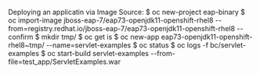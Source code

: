 Deploying an applicatin via Image Source:
$ oc new-project eap-binary
$ oc import-image jboss-eap-7/eap73-openjdk11-openshift-rhel8 --from=registry.redhat.io/jboss-eap-7/eap73-openjdk11-openshift-rhel8 --confirm
$ mkdir tmp/
$ oc get is
$ oc new-app eap73-openjdk11-openshift-rhel8~tmp/ --name=servlet-examples
$ oc status
$ oc logs -f bc/servlet-examples
$ oc start-build servlet-examples --from-file=test_app/ServletExamples.war